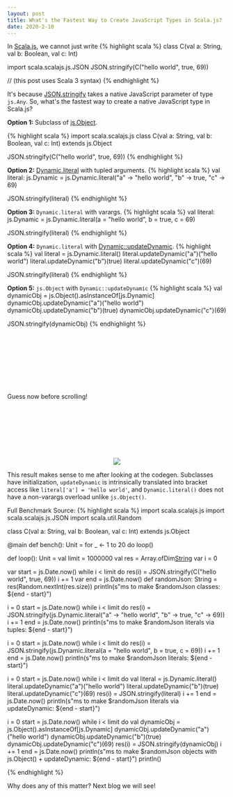 ```yaml
---
layout: post
title: What's the Fastest Way to Create JavaScript Types in Scala.js?
date: 2020-2-10
---
```


In [Scala.js](https://www.scala-js.org/), we cannot just write
{% highlight scala %}
class C(val a: String, val b: Boolean, val c: Int)

import scala.scalajs.js.JSON
JSON.stringify(C("hello world", true, 69))

// (this post uses Scala 3 syntax)
{% endhighlight %}

It's because [JSON.stringify](https://www.scala-js.org/api/scalajs-library/latest/scala/scalajs/js/JSON$.html) takes a native JavaScript parameter of type `js.Any`. So, what's the fastest way to create a native JavaScript type in Scala.js?

**Option 1:** Subclass of [js.Object](https://www.scala-js.org/api/scalajs-library/latest/scala/scalajs/js/Object.html).

{% highlight scala %}
import scala.scalajs.js
class C(val a: String, val b: Boolean, val c: Int) extends js.Object

JSON.stringify(C("hello world", true, 69))
{% endhighlight %}

**Option 2:** [Dynamic.literal](https://www.scala-js.org/api/scalajs-library/latest/scala/scalajs/js/Dynamic$$literal$.html) with tupled arguments.
{% highlight scala %}
val literal: js.Dynamic = js.Dynamic.literal("a" -> "hello world", "b" -> true, "c" -> 69)

JSON.stringify(literal)
{% endhighlight %}

**Option 3:** `Dynamic.literal` with varargs.
{% highlight scala %}
val literal: js.Dynamic = js.Dynamic.literal(a = "hello world", b = true, c = 69)

JSON.stringify(literal)
{% endhighlight %}

**Option 4:** `Dynamic.literal` with [Dynamic::updateDynamic](https://www.scala-js.org/api/scalajs-library/latest/scala/scalajs/js/Dynamic.html#updateDynamic(name:String)(value:scala.scalajs.js.Any):Unit).
{% highlight scala %}
val literal = js.Dynamic.literal()
literal.updateDynamic("a")("hello world")
literal.updateDynamic("b")(true)
literal.updateDynamic("c")(69)

JSON.stringify(literal)
{% endhighlight %}

**Option 5:** `js.Object` with `Dynamic::updateDynamic`
{% highlight scala %}
val dynamicObj = js.Object().asInstanceOf[js.Dynamic]
dynamicObj.updateDynamic("a")("hello world")
dynamicObj.updateDynamic("b")(true)
dynamicObj.updateDynamic("c")(69)

JSON.stringify(dynamicObj)
{% endhighlight %}

<br>
<br>
<br>
<br>
<br>
<br>
<br>
<br>
Guess now before scrolling!
<br>
<br>
<br>
<br>
<br>
<br>
<br>
<br>

<p align="center">
<img src="https://august.nagro.us/images/bench/scalajs-object-creation-bench.png" class="img-responsive"><br>
</p>

This result makes sense to me after looking at the codegen. Subclasses have initialization, `updateDynamic` is intrinsically translated into bracket access like `literal['a'] = 'hello world'`, and `Dynamic.literal()` does not have a non-varargs overload unlike `js.Object()`.

Full Benchmark Source:
{% highlight scala %}
import scala.scalajs.js
import scala.scalajs.js.JSON
import scala.util.Random

class C(val a: String, val b: Boolean, val c: Int) extends js.Object

@main def bench(): Unit =
  for _ <- 1 to 20 do loop()
  
def loop(): Unit =
  val limit = 1000000
  val res = Array.ofDim[String](limit)
  var i = 0
  
  var start = js.Date.now()
  while i < limit do
    res(i) = JSON.stringify(C("hello world", true, 69))
    i += 1
  var end = js.Date.now()
  def randomJson: String = res(Random.nextInt(res.size))
  println(s"ms to make $randomJson classes: ${end - start}")
  
  i = 0
  start = js.Date.now()
  while i < limit do
    res(i) = JSON.stringify(js.Dynamic.literal("a" -> "hello world", "b" -> true, "c" -> 69))
    i += 1
  end = js.Date.now()
  println(s"ms to make $randomJson literals via tuples: ${end - start}")
  
  i = 0
  start = js.Date.now()
  while i < limit do
    res(i) = JSON.stringify(js.Dynamic.literal(a = "hello world", b = true, c = 69))
    i += 1
  end = js.Date.now()
  println(s"ms to make $randomJson literals: ${end - start}")
  
  i = 0
  start = js.Date.now()
  while i < limit do
    val literal = js.Dynamic.literal()
    literal.updateDynamic("a")("hello world")
    literal.updateDynamic("b")(true)
    literal.updateDynamic("c")(69)
    res(i) = JSON.stringify(literal)
    i += 1
  end = js.Date.now()
  println(s"ms to make $randomJson literals via updateDynamic: ${end - start}")
  
  i = 0
  start = js.Date.now()
  while i < limit do
    val dynamicObj = js.Object().asInstanceOf[js.Dynamic]
    dynamicObj.updateDynamic("a")("hello world")
    dynamicObj.updateDynamic("b")(true)
    dynamicObj.updateDynamic("c")(69)
    res(i) = JSON.stringify(dynamicObj)
    i += 1
  end = js.Date.now()
  println(s"ms to make $randomJson objects with js.Object() + updateDynamic: ${end - start}")
  println()

{% endhighlight %}

Why does any of this matter? Next blog we will see!
